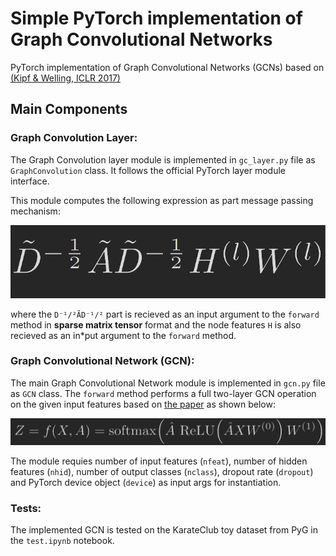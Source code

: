# Simple PyTorch implementation of Graph Convolutional Networks

PyTorch implementation of Graph Convolutional Networks (GCNs) based on [(Kipf & Welling, ICLR 2017)](https://arxiv.org/abs/1609.02907)

## Main Components

### Graph Convolution Layer:
The Graph Convolution layer module is implemented in `gc_layer.py` file as `GraphConvolution` class. It follows the official PyTorch layer module interface.

This module computes the following expression as part message passing mechanism:

![graph convolution layer](.\images\gclayer.png)

where the `D⁻¹/²ÃD⁻¹/²` part is recieved as an input argument to the `forward` method in **sparse matrix tensor** format and the node features `H` is also recieved as an in*put argument to the `forward` method.

### Graph Convolutional Network (GCN):
The main Graph Convolutional Network module is implemented in `gcn.py` file as `GCN` class. The `forward` method performs a full two-layer GCN operation on the given input features based on [the paper](https://arxiv.org/abs/1609.02907) as shown below:

![graph convolution layer](.\images\gcn.png)

The module requies number of input features (`nfeat`), number of hidden features (`nhid`), number of output classes (`nclass`), dropout rate (`dropout`) and PyTorch device object (`device`) as input args for instantiation.


### Tests:
The implemented GCN is tested on the KarateClub toy dataset from PyG  in the `test.ipynb` notebook.